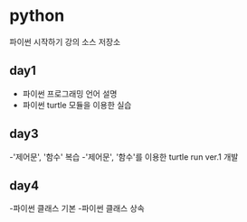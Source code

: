 ﻿# python
파이썬 시작하기 강의 소스 저장소

## day1
- 파이썬 프로그래밍 언어 설명
- 파이썬 turtle 모듈을 이용한 실습

## day3
-'제어문', '함수' 복습
-'제어문', '함수'를 이용한 turtle run ver.1 개발

## day4
-파이썬 클래스 기본
-파이썬 클래스 상속
